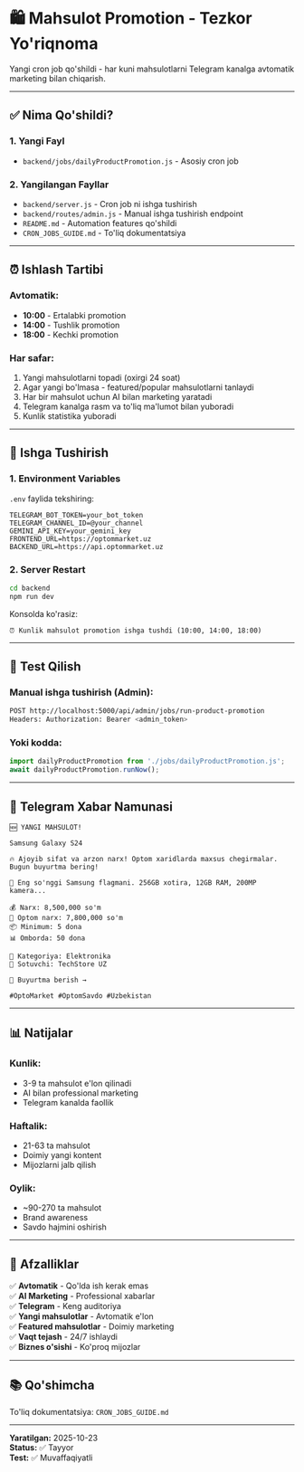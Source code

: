 # 🛍️ Mahsulot Promotion - Tezkor Yo'riqnoma

Yangi cron job qo'shildi - har kuni mahsulotlarni Telegram kanalga avtomatik marketing bilan chiqarish.

---

## ✅ Nima Qo'shildi?

### 1. Yangi Fayl
- `backend/jobs/dailyProductPromotion.js` - Asosiy cron job

### 2. Yangilangan Fayllar
- `backend/server.js` - Cron job ni ishga tushirish
- `backend/routes/admin.js` - Manual ishga tushirish endpoint
- `README.md` - Automation features qo'shildi
- `CRON_JOBS_GUIDE.md` - To'liq dokumentatsiya

---

## ⏰ Ishlash Tartibi

### Avtomatik:
- **10:00** - Ertalabki promotion
- **14:00** - Tushlik promotion  
- **18:00** - Kechki promotion

### Har safar:
1. Yangi mahsulotlarni topadi (oxirgi 24 soat)
2. Agar yangi bo'lmasa - featured/popular mahsulotlarni tanlaydi
3. Har bir mahsulot uchun AI bilan marketing yaratadi
4. Telegram kanalga rasm va to'liq ma'lumot bilan yuboradi
5. Kunlik statistika yuboradi

---

## 🚀 Ishga Tushirish

### 1. Environment Variables
`.env` faylida tekshiring:
```env
TELEGRAM_BOT_TOKEN=your_bot_token
TELEGRAM_CHANNEL_ID=@your_channel
GEMINI_API_KEY=your_gemini_key
FRONTEND_URL=https://optommarket.uz
BACKEND_URL=https://api.optommarket.uz
```

### 2. Server Restart
```bash
cd backend
npm run dev
```

Konsolda ko'rasiz:
```
⏰ Kunlik mahsulot promotion ishga tushdi (10:00, 14:00, 18:00)
```

---

## 🧪 Test Qilish

### Manual ishga tushirish (Admin):
```bash
POST http://localhost:5000/api/admin/jobs/run-product-promotion
Headers: Authorization: Bearer <admin_token>
```

### Yoki kodda:
```javascript
import dailyProductPromotion from './jobs/dailyProductPromotion.js';
await dailyProductPromotion.runNow();
```

---

## 📱 Telegram Xabar Namunasi

```
🆕 YANGI MAHSULOT!

Samsung Galaxy S24

🔥 Ajoyib sifat va arzon narx! Optom xaridlarda maxsus chegirmalar. Bugun buyurtma bering!

📝 Eng so'nggi Samsung flagmani. 256GB xotira, 12GB RAM, 200MP kamera...

💰 Narx: 8,500,000 so'm
💎 Optom narx: 7,800,000 so'm
📦 Minimum: 5 dona
📊 Omborda: 50 dona

📁 Kategoriya: Elektronika
🏢 Sotuvchi: TechStore UZ

🛒 Buyurtma berish →

#OptoMarket #OptomSavdo #Uzbekistan
```

---

## 📊 Natijalar

### Kunlik:
- 3-9 ta mahsulot e'lon qilinadi
- AI bilan professional marketing
- Telegram kanalda faollik

### Haftalik:
- 21-63 ta mahsulot
- Doimiy yangi kontent
- Mijozlarni jalb qilish

### Oylik:
- ~90-270 ta mahsulot
- Brand awareness
- Savdo hajmini oshirish

---

## 🎯 Afzalliklar

✅ **Avtomatik** - Qo'lda ish kerak emas  
✅ **AI Marketing** - Professional xabarlar  
✅ **Telegram** - Keng auditoriya  
✅ **Yangi mahsulotlar** - Avtomatik e'lon  
✅ **Featured mahsulotlar** - Doimiy marketing  
✅ **Vaqt tejash** - 24/7 ishlaydi  
✅ **Biznes o'sishi** - Ko'proq mijozlar  

---

## 📚 Qo'shimcha

To'liq dokumentatsiya: `CRON_JOBS_GUIDE.md`

---

**Yaratilgan:** 2025-10-23  
**Status:** ✅ Tayyor  
**Test:** ✅ Muvaffaqiyatli
